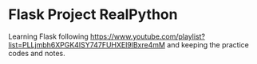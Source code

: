 # Flask Project RealPython
Learning Flask following https://www.youtube.com/playlist?list=PLLjmbh6XPGK4ISY747FUHXEl9lBxre4mM and keeping the practice codes and notes.

